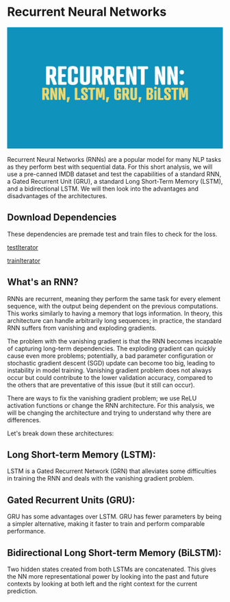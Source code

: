 # Recurrent Neural Networks

![Recurrent Neural Networks: RNN, LSTM, GRU, BiLSTM](assets/rnn.jpg)

Recurrent Neural Networks (RNNs) are a popular model for many NLP tasks as they perform best with sequential data. For this short analysis, we will use a pre-canned IMDB dataset and test the capabilities of a standard RNN, a Gated Recurrent Unit (GRU), a standard Long Short-Term Memory (LSTM), and a bidirectional LSTM. We will then look into the advantages and disadvantages of the architectures. 

## Download Dependencies 
These dependencies are premade test and train files to check for the loss.

[testIterator](https://www.dropbox.com/s/nwv5hwntotfbqgs/testIterator?dl=0)

[trainIterator](https://www.dropbox.com/s/538a7lahxxtcwxu/trainIterator?dl=0)

## What's an RNN?
RNNs are recurrent, meaning they perform the same task for every element sequence, with the output being dependent on the previous computations. This works similarly to having a memory that logs information. In theory, this architecture can handle arbitrarily long sequences; in practice, the standard RNN suffers from vanishing and exploding gradients. 

The problem with the vanishing gradient is that the RNN becomes incapable of capturing long-term dependencies. The exploding gradient can quickly cause even more problems; potentially, a bad parameter configuration or stochastic gradient descent (SGD) update can become too big, leading to instability in model training. Vanishing gradient problem does not always occur but could contribute to the lower validation accuracy, compared to the others that are preventative of this issue (but it still can occur).

There are ways to fix the vanishing gradient problem; we use ReLU activation functions or change the RNN architecture. For this analysis, we will be changing the architecture and trying to understand why there are differences. 

Let's break down these architectures:

## Long Short-term Memory (LSTM): 
LSTM is a Gated Recurrent Network (GRN) that alleviates some difficulties in training the RNN and deals with the vanishing gradient problem. 

## Gated Recurrent Units (GRU): 
GRU has some advantages over LSTM. GRU has fewer parameters by being a simpler alternative, making it faster to train and perform comparable performance. 

## Bidirectional Long Short-term Memory (BiLSTM):
Two hidden states created from both LSTMs are concatenated. This gives the NN more representational power by looking into the past and future contexts by looking at both left and the right context for the current prediction. 

